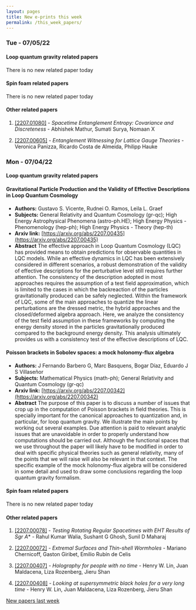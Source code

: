 ```yaml
---
layout: pages
title: New e-prints this week
permalink: /this_week_papers/
---
```




### Tue - 07/05/22

#### Loop quantum gravity related papers

There is no new related paper today 

#### Spin foam related papers

There is no new related paper today 



#### Other related papers

1. [[2207.01080]](https://arxiv.org/abs/2207.01080) - *Spacetime Entanglement Entropy: Covariance and Discreteness* - Abhishek Mathur, Sumati Surya, Nomaan X

1. [[2207.00605]](https://arxiv.org/abs/2207.00605) - *Entanglement Witnessing for Lattice Gauge Theories* - Veronica Panizza, Ricardo Costa de Almeida, Philipp Hauke



### Mon - 07/04/22

#### Loop quantum gravity related papers

#### **Gravitational Particle Production and the Validity of Effective  Descriptions in Loop Quantum Cosmology**
 - **Authors:** Gustavo S. Vicente, Rudnei O. Ramos, Leila L. Graef
 - **Subjects:** General Relativity and Quantum Cosmology (gr-qc); High Energy Astrophysical Phenomena (astro-ph.HE); High Energy Physics - Phenomenology (hep-ph); High Energy Physics - Theory (hep-th)
 - **Arxiv link:** [https://arxiv.org/abs/2207.00435](https://arxiv.org/abs/2207.00435)
 - **Abstract**
 The effective approach in Loop Quantum Cosmology (LQC) has provided means to obtain predictions for observable quantities in LQC models. While an effective dynamics in LQC has been extensively considered in different scenarios, a robust demonstration of the validity of effective descriptions for the perturbative level still requires further attention. The consistency of the description adopted in most approaches requires the assumption of a test field approximation, which is limited to the cases in which the backreaction of the particles gravitationally produced can be safely neglected. Within the framework of LQC, some of the main approaches to quantize the linear perturbations are the dressed metric, the hybrid approaches and the closed/deformed algebra approach. Here, we analyze the consistency of the test field assumption in these frameworks by computing the energy density stored in the particles gravitationally produced compared to the background energy density. This analysis ultimately provides us with a consistency test of the effective descriptions of LQC. 

#### **Poisson brackets in Sobolev spaces: a mock holonomy-flux algebra**
 - **Authors:** J Fernando Barbero G, Marc Basquens, Bogar Díaz, Eduardo J S Villaseñor
 - **Subjects:** Mathematical Physics (math-ph); General Relativity and Quantum Cosmology (gr-qc)
 - **Arxiv link:** [https://arxiv.org/abs/2207.00342](https://arxiv.org/abs/2207.00342)
 - **Abstract**
 The purpose of this paper is to discuss a number of issues that crop up in the computation of Poisson brackets in field theories. This is specially important for the canonical approaches to quantization and, in particular, for loop quantum gravity. We illustrate the main points by working out several examples. Due attention is paid to relevant analytic issues that are unavoidable in order to properly understand how computations should be carried out. Although the functional spaces that we use throughout the paper will likely have to be modified in order to deal with specific physical theories such as general relativity, many of the points that we will raise will also be relevant in that context. The specific example of the mock holonomy-flux algebra will be considered in some detail and used to draw some conclusions regarding the loop quantum gravity formalism. 

#### Spin foam related papers

There is no new related paper today 



#### Other related papers

1. [[2207.00078]](https://arxiv.org/abs/2207.00078) - *Testing Rotating Regular Spacetimes with EHT Results of Sgr A** - Rahul Kumar Walia, Sushant G Ghosh, Sunil D Maharaj

1. [[2207.00072]](https://arxiv.org/abs/2207.00072) - *Extremal Surfaces and Thin-shell Wormholes* - Mariano Chernicoff, Gaston Giribet, Emilio Rubín de Celis

1. [[2207.00407]](https://arxiv.org/abs/2207.00407) - *Holography for people with no time* - Henry W. Lin, Juan Maldacena, Liza Rozenberg, Jieru Shan

1. [[2207.00408]](https://arxiv.org/abs/2207.00408) - *Looking at supersymmetric black holes for a very long time* - Henry W. Lin, Juan Maldacena, Liza Rozenberg, Jieru Shan






[New papers last week]({{site.url}}/archived/weekly/pre-prints/2022/07/04/archived_weekly_papers.html)